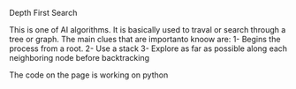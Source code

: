 Depth First Search 


This is one of AI algorithms. It is basically used to traval or search through a tree or graph. 
The main clues that are importanto knoow are:
1- Begins the process from a root.
2- Use a stack
3- Explore as far as possible along each neighboring node before backtracking

The code on the page is working on python

